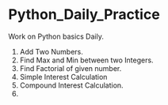 # Python_Daily_Practice
Work on Python basics Daily.
1. Add Two Numbers.
2. Find Max and Min between two Integers.
3. Find Factorial of given number.
4. Simple Interest Calculation
5. Compound Interest Calculation.
6. 
